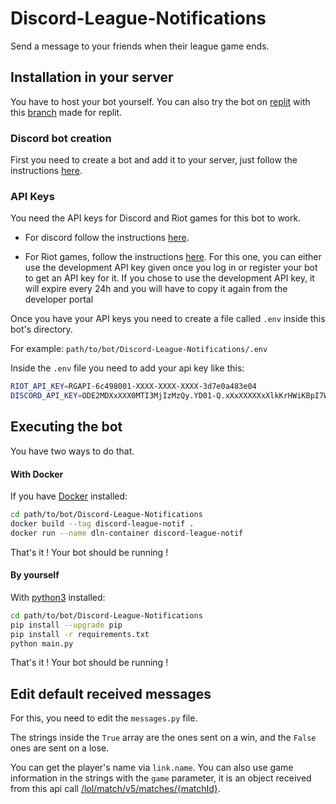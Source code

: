 # Discord-League-Notifications
Send a message to your friends when their league game ends.

## Installation in your server
You have to host your bot yourself. You can also try the bot on [replit](https://replit.com) with this [branch](https://github.com/Reathe/Discord-League-Notifications/tree/replit) made for replit. 
### Discord bot creation
First you need to create a bot and add it to your server, just follow the instructions [here](https://discordpy.readthedocs.io/en/stable/discord.html).

### API Keys
You need the API keys for Discord and Riot games for this bot to work.

* For discord follow the instructions [here](https://discordpy.readthedocs.io/en/stable/discord.html).

* For Riot games, follow the instructions [here](https://developer.riotgames.com/docs/portal#_getting-started). For this one, you can either use the development API key given once you log in or register your bot to get an API key for it. If you chose to use the development API key, it will expire every 24h and you will have to copy it again from the developer portal

Once you have your API keys you need to create a file called `.env` inside this bot's directory. 

For example: `path/to/bot/Discord-League-Notifications/.env`

Inside the `.env` file you need to add your api key like this:
```bash
RIOT_API_KEY=RGAPI-6c498001-XXXX-XXXX-XXXX-3d7e0a483e04
DISCORD_API_KEY=ODE2MDXxXXX0MTI3MjIzMzQy.YD01-Q.xXxXXXXXxXlkKrHWiKBpI7Wwky7
```

## Executing the bot
You have two ways to do that.
#### With Docker
If you have [Docker](https://www.docker.com/) installed:
```bash
cd path/to/bot/Discord-League-Notifications
docker build --tag discord-league-notif .
docker run --name dln-container discord-league-notif
```
That's it ! Your bot should be running !
#### By yourself
With [python3](https://www.python.org/downloads/) installed:
```bash
cd path/to/bot/Discord-League-Notifications
pip install --upgrade pip
pip install -r requirements.txt
python main.py
```
That's it ! Your bot should be running !

## Edit default received messages
For this, you need to edit the `messages.py` file.

The strings inside the `True` array are the ones sent on a win, and the `False` ones are sent on a lose. 

You can get the player's name via `link.name`. You can also use game information in the strings with the `game` parameter, it is an object  received from this api call [/lol/match/v5/matches/{matchId}](https://developer.riotgames.com/apis#match-v5/GET_getMatch). 
